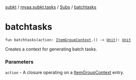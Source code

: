 [subkt](../../index.md) / [myaa.subkt.tasks](../index.md) / [Subs](index.md) / [batchtasks](./batchtasks.md)

# batchtasks

`fun batchtasks(action: `[`ItemGroupContext`](../-item-group-context/index.md)`.() -> `[`Unit`](https://kotlinlang.org/api/latest/jvm/stdlib/kotlin/-unit/index.html)`): `[`Unit`](https://kotlinlang.org/api/latest/jvm/stdlib/kotlin/-unit/index.html)

Creates a context for generating batch tasks.

### Parameters

`action` - A closure operating on a [ItemGroupContext](../-item-group-context/index.md) entry.